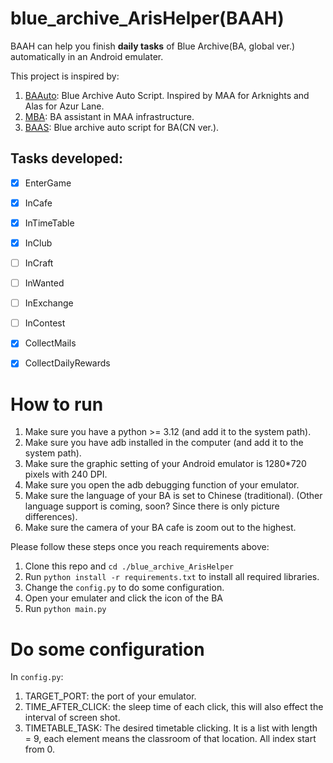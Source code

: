 # blue_archive_ArisHelper(BAAH)

BAAH can help you finish **daily tasks** of Blue Archive(BA, global ver.) automatically in an Android emulater.

This project is inspired by:

1. [BAAuto](https://github.com/RedDeadDepresso/BAAuto): Blue Archive Auto Script. Inspired by MAA for Arknights and Alas for Azur Lane.
2. [MBA](https://github.com/MaaAssistantArknights/MBA): BA assistant in MAA infrastructure.
3. [BAAS](https://github.com/pur1fying/blue_archive_auto_script): Blue archive auto script for BA(CN ver.).

## Tasks developed:

- [x] EnterGame
- [x] InCafe
- [x] InTimeTable
- [x] InClub
- [ ] InCraft

- [ ] InWanted
- [ ] InExchange
- [ ] InContest

- [x] CollectMails
- [x] CollectDailyRewards

# How to run

1. Make sure you have a python >= 3.12 (and add it to the system path).
2. Make sure you have adb installed in the computer (and add it to the system path).
3. Make sure the graphic setting of your Android emulator is 1280*720 pixels with 240 DPI.
4. Make sure you open the adb debugging function of your emulator.
5. Make sure the language of your BA is set to Chinese (traditional). (Other language support is coming, soon? Since there is only picture differences).
6. Make sure the camera of your BA cafe is zoom out to the highest.

Please follow these steps once you reach requirements above:

1. Clone this repo and `cd ./blue_archive_ArisHelper`
2. Run `python install -r requirements.txt` to install all required libraries.
3. Change the `config.py` to do some configuration.
4. Open your emulater and click the icon of the BA
5. Run `python main.py`

# Do some configuration

In `config.py`:

1. TARGET_PORT: the port of your emulator.
2. TIME_AFTER_CLICK: the sleep time of each click, this will also effect the interval of screen shot.
3. TIMETABLE_TASK: The desired timetable clicking. It is a list with length = 9, each element means the classroom of that location. All index start from 0.
